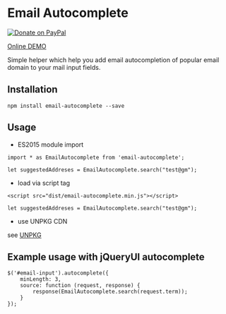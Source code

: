 # Email Autocomplete

[![Donate on PayPal](https://www.paypalobjects.com/en_US/i/btn/btn_donateCC_LG.gif)](https://paypal.me/stevo4) 
 
[Online DEMO](https://email-autocomplete.stefanbartko.sk/)

Simple helper which help you add email autocompletion of popular email domain to your mail input fields.

## Installation

`npm install email-autocomplete --save`

## Usage
- ES2015 module import
```
import * as EmailAutocomplete from 'email-autocomplete';

let suggestedAddreses = EmailAutocomplete.search("test@gm");
```

- load via script tag
```
<script src="dist/email-autocomplete.min.js"></script>

let suggestedAddreses = EmailAutocomplete.search("test@gm");    
```

- use UNPKG CDN

 see [UNPKG](https://unpkg.com)


## Example usage with jQueryUI autocomplete
```
$('#email-input').autocomplete({
    minLength: 3,
    source: function (request, response) {
        response(EmailAutocomplete.search(request.term));
    }
});
```
